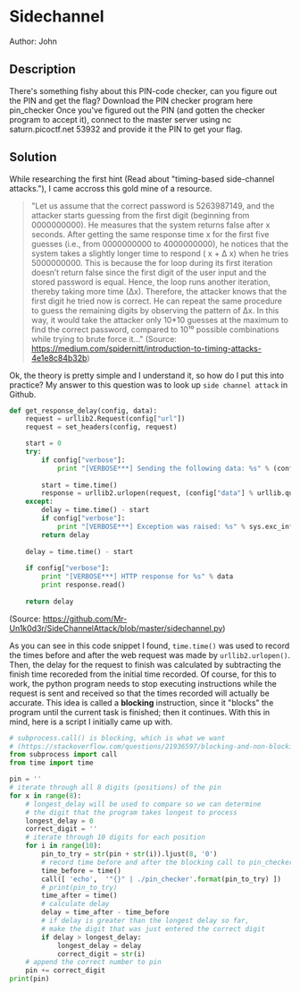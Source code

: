 # Sidechannel
Author: John

## Description
There's something fishy about this PIN-code checker, can you figure out the PIN and get the flag?
Download the PIN checker program here pin_checker
Once you've figured out the PIN (and gotten the checker program to accept it), connect to the master server using nc saturn.picoctf.net 53932 and provide it the PIN to get your flag.

## Solution
While researching the first hint (Read about "timing-based side-channel attacks."),
I came accross this gold mine of a resource.

> "Let us assume that the correct password is 5263987149, and the attacker starts guessing from the first digit (beginning from 0000000000). He measures that the system returns false after x seconds. After getting the same response time x for the first five guesses (i.e., from 0000000000 to 4000000000), he notices that the system takes a slightly longer time to respond ( x + ∆ x) when he tries 5000000000. This is because the for loop during its first iteration doesn’t return false since the first digit of the user input and the stored password is equal. Hence, the loop runs another iteration, thereby taking more time (∆x). Therefore, the attacker knows that the first digit he tried now is correct. He can repeat the same procedure to guess the remaining digits by observing the pattern of ∆x. In this way, it would take the attacker only 10*10 guesses at the maximum to find the correct password, compared to 10¹⁰ possible combinations while trying to brute force it…" (Source: https://medium.com/spidernitt/introduction-to-timing-attacks-4e1e8c84b32b)

Ok, the theory is pretty simple and I understand
it, so how do I put this into practice?
My answer to this question was to look up `side channel attack` in Github.

```python
def get_response_delay(config, data):
	request = urllib2.Request(config["url"])
	request = set_headers(config, request)

	start = 0
	try:
		if config["verbose"]:
			print "[VERBOSE***] Sending the following data: %s" % (config["data"] % urllib.quote(data))
		
		start = time.time()
		response = urllib2.urlopen(request, (config["data"] % urllib.quote(data)))
	except:
		delay = time.time() - start
		if config["verbose"]:
			print "[VERBOSE***] Exception was raised: %s" % sys.exc_info()[0]
		return delay
	
	delay = time.time() - start	
	
	if config["verbose"]:
		print "[VERBOSE***] HTTP response for %s" % data
		print response.read()
		
	return delay
```
(Source: https://github.com/Mr-Un1k0d3r/SideChannelAttack/blob/master/sidechannel.py)

As you can see in this code snippet I found, `time.time()` was used
to record the times before and after the web request was made by
`urllib2.urlopen()`. Then, the delay for the request to finish was
calculated by subtracting the finish time recoreded from the initial
time recorded. Of course, for this to work, the python program needs
to stop executing instructions while the request is sent and received
so that the times recorded will actually be accurate. This idea
is called a **blocking** instruction, since it "blocks" the program
until the current task is finished; then it continues. With this
in mind, here is a script I initially came up with.

```python
# subprocess.call() is blocking, which is what we want
# (https://stackoverflow.com/questions/21936597/blocking-and-non-blocking-subprocess-calls)
from subprocess import call
from time import time

pin = ''
# iterate through all 8 digits (positions) of the pin
for x in range(8):
	# longest_delay will be used to compare so we can determine
	# the digit that the program takes longest to process
	longest_delay = 0
	correct_digit = ''
	# iterate through 10 digits for each position
	for i in range(10):
		pin_to_try = str(pin + str(i)).ljust(8, '0')
		# record time before and after the blocking call to pin_checker 
		time_before = time()
		call([ 'echo',  '"{}" | ./pin_checker'.format(pin_to_try) ])
		# print(pin_to_try)
		time_after = time()
		# calculate delay
		delay = time_after - time_before
		# if delay is greater than the longest delay so far,
		# make the digit that was just entered the correct digit
		if delay > longest_delay:
			longest_delay = delay
			correct_digit = str(i)
	# append the correct number to pin
	pin += correct_digit
print(pin)
```
